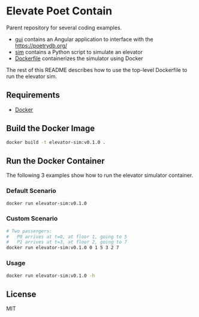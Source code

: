 Elevate Poet Contain
====================

Parent repository for several coding examples.
- [gui](./gui) contains an Angular application to interface with the https://poetrydb.org/
- [sim](./sim) contains a Python script to simulate an elevator
- [Dockerfile](./Dockerfile) containerizes the simulator using Docker

The rest of this README describes how to use the top-level Dockerfile to run the elevator sim.

Requirements
------------
- [Docker](https://www.docker.com/)

Build the Docker Image
----------------------
```bash
docker build -t elevator-sim:v0.1.0 .
```

Run the Docker Container
------------------------

The following 3 examples show how to run the elevator simulator container.

### Default Scenario
```bash
docker run elevator-sim:v0.1.0
```

### Custom Scenario
```bash
# Two passengers:
#   P0 arrives at t=0, at floor 1, going to 5
#   P1 arrives at t=3, at floor 2, going to 7
docker run elevator-sim:v0.1.0 0 1 5 3 2 7
```

### Usage
```bash
docker run elevator-sim:v0.1.0 -h
```

License
-------
MIT
